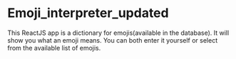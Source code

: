 # Emoji_interpreter_updated
This ReactJS app is a dictionary for emojis(available in the database).
It will show you what an emoji means. You can both enter it yourself or select from the available list of emojis.
